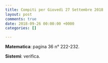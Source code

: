 ```yaml
---
title: Compiti per Giovedì 27 Settembre 2018
layout: post
comments: true
date: 2018-09-26 00:00:00 +0000
categories: []

---
```

**Matematica**: pagina 36 n° 222-232.

**Sistemi**: verifica.